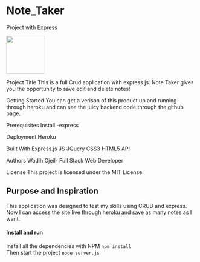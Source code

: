 # Note_Taker
Project with Express

<img src= (https://user-images.githubusercontent.com/60321934/82580850-bfc76100-9b5d-11ea-9ad8-3bb3a71708f5.png) width="100" height="100">




Project Title
This is a full Crud application with express.js. Note Taker gives you the opportunity to save edit and delete notes!

Getting Started
You can get a verison of this product up and running through heroku and can see the juicy backend code through the github
page.

Prerequisites
Install
-express



Deployment
Heroku

Built With
Express.js
JS
JQuery
CSS3
HTML5
API

Authors
Wadih Ojeil- Full Stack Web Developer


License
This project is licensed under the MIT License
 

## Purpose and Inspiration
This application was designed to test my skills using CRUD and express. Now I can access the site live through heroku and save as many notes as I want.

#### Install and run
Install all the dependencies with NPM
`npm install` <br>
Then start the project
`node server.js`


